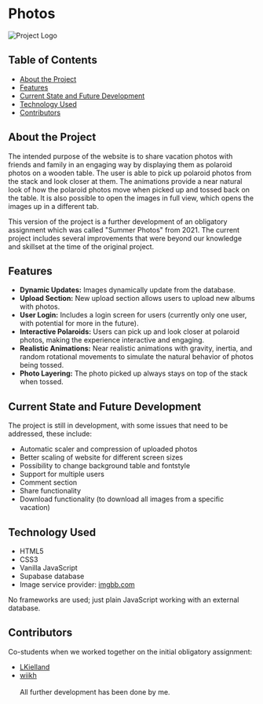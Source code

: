 # Photos

![Project Logo](https://i.ibb.co/cX0GyxB/photos-Logo.png)

## Table of Contents

- [About the Project](#about-the-project)
- [Features](#features)
- [Current State and Future Development](#current-state-and-future-development)
- [Technology Used](#technology-used)
- [Contributors](#contributors)

## About the Project

The intended purpose of the website is to share vacation photos with friends and family in an engaging way by displaying them as polaroid photos on a wooden table. The user is able to pick up polaroid photos from the stack and look closer at them. The animations provide a near natural look of how the polaroid photos move when picked up and tossed back on the table. It is also possible to open the images in full view, which opens the images up in a different tab.

This version of the project is a further development of an obligatory assignment which was called "Summer Photos" from 2021. The current project includes several improvements that were beyond our knowledge and skillset at the time of the original project.

## Features

- **Dynamic Updates:** Images dynamically update from the database.
- **Upload Section:** New upload section allows users to upload new albums with photos.
- **User Login:** Includes a login screen for users (currently only one user, with potential for more in the future).
- **Interactive Polaroids:** Users can pick up and look closer at polaroid photos, making the experience interactive and engaging.
- **Realistic Animations:** Near realistic animations with gravity, inertia, and random rotational movements to simulate the natural behavior of photos being tossed.
- **Photo Layering:** The photo picked up always stays on top of the stack when tossed.

## Current State and Future Development

The project is still in development, with some issues that need to be addressed, these include:

- Automatic scaler and compression of uploaded photos
- Better scaling of website for different screen sizes
- Possibility to change background table and fontstyle
- Support for multiple users
- Comment section
- Share functionality
- Download functionality (to download all images from a specific vacation)

## Technology Used

- HTML5
- CSS3
- Vanilla JavaScript
- Supabase database
- Image service provider: [imgbb.com](https://imgbb.com)

No frameworks are used; just plain JavaScript working with an external database.

## Contributors

Co-students when we worked together on the initial obligatory assignment:

- [LKielland](https://github.com/LKielland)
- [wiikh](https://github.com/wiikh)
  </br></br>
  All further development has been done by me.
